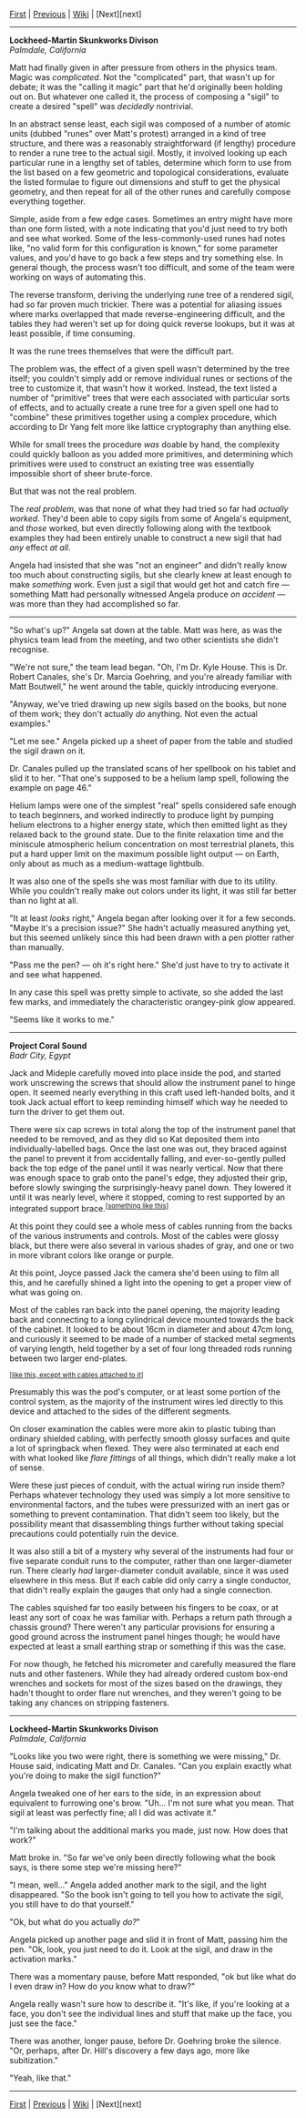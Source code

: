 [First][first] | [Previous][prev] | [Wiki][wiki] | [Next][next]

--------
**Lockheed-Martin Skunkworks Divison**  
*Palmdale, California*

Matt had finally given in after pressure from others in the physics team.
Magic was _complicated_.
Not the "complicated" part, that wasn't up for debate;
  it was the "calling it magic" part that he'd originally been holding out on.
But whatever one called it,
  the process of composing a "sigil" to create a desired "spell" was _decidedly_ nontrivial.

In an abstract sense least,
  each sigil was composed of a number of atomic units (dubbed "runes" over Matt's protest) arranged in a kind of tree structure,
  and there was a reasonably straightforward (if lengthy) procedure to render a rune tree to the actual sigil.
Mostly, it involved looking up each particular rune in a lengthy set of tables,
  determine which form to use from the list based on a few geometric and topological considerations,
  evaluate the listed formulae to figure out dimensions and stuff to get the physical geometry,
  and then repeat for all of the other runes and carefully compose everything together.
  
Simple, aside from a few edge cases.
Sometimes an entry might have more than one form listed,
  with a note indicating that you'd just need to try both and see what worked.
Some of the less-commonly-used runes had notes like,
  "no valid form for this configuration is known," for some parameter values,
  and you'd have to go back a few steps and try something else.
In general though, the process wasn't too difficult,
  and some of the team were working on ways of automating this.

The reverse transform,
  deriving the underlying rune tree of a rendered sigil,
  had so far proven much trickier.
There was a potential for aliasing issues where marks overlapped that made reverse-engineering difficult,
  and the tables they had weren't set up for doing quick reverse lookups,
  but it was at least possible, if time consuming.

It was the rune trees themselves that were the difficult part.

The problem was, the effect of a given spell wasn't determined by the tree itself;
  you couldn't simply add or remove individual runes or sections of the tree to customize it,
  that wasn't how it worked.
Instead, the text listed a number of "primitive" trees that were each associated with particular sorts of effects,
  and to actually create a rune tree for a given spell one had to "combine" these primitives together using a complex procedure,
  which according to Dr Yang felt more like lattice cryptography than anything else.

While for small trees the procedure _was_ doable by hand,
  the complexity could quickly balloon as you added more primitives,
  and determining which primitives were used to construct an existing tree was essentially impossible short of sheer brute-force.

But that was not the real problem.

The _real problem_, was that none of what they had tried so far had _actually worked_.
They'd been able to copy sigils from some of Angela's equipment, and _those_ worked,
  but even directly following along with the textbook examples
  they had been entirely unable to construct a new sigil that had _any_ effect _at all_.  

Angela had insisted that she was "not an engineer" and didn't really know too much about constructing sigils,
  but she clearly knew at least enough to make _something_ work.
Even just a sigil that would get hot and catch fire &mdash;
  something Matt had personally witnessed Angela produce _on accident_ &mdash;
  was more than they had accomplished so far.

--------

"So what's up?" Angela sat down at the table.
  Matt was here, as was the physics team lead from the meeting, and two other scientists she didn't recognise.

"We're not sure,"
  the team lead began.
"Oh, I'm Dr. Kyle House.
  This is Dr. Robert Canales, she's Dr. Marcia Goehring, and you're already familiar with Matt Boutwell,"
  he went around the table, quickly introducing everyone.

"Anyway, we've tried drawing up new sigils based on the books, but none of them work; they don't actually _do_ anything.
Not even the actual examples."

"Let me see."
Angela picked up a sheet of paper from the table and studied the sigil drawn on it.

Dr. Canales pulled up the translated scans of her spellbook on his tablet and slid it to her.
  "That one's supposed to be a helium lamp spell, following the example on page 46."

Helium lamps were one of the simplest "real" spells considered safe enough to teach beginners,
  and worked indirectly to produce light by pumping helium electrons to a higher energy state,
  which then emitted light as they relaxed back to the ground state.
Due to the finite relaxation time and the miniscule atmospheric helium concentration on most terrestrial planets,
  this put a hard upper limit on the maximum possible light output &mdash;
  on Earth, only about as much as a medium-wattage lightbulb.

It was also one of the spells she was most familiar with due to its utility.
While you couldn't really make out colors under its light,
  it was still far better than no light at all.

"It at least _looks_ right," Angela began after looking over it for a few seconds.
"Maybe it's a precision issue?"
She hadn't actually measured anything yet,
  but this seemed unlikely since this had been drawn with a pen plotter rather than manually.
  
"Pass me the pen? &mdash; oh it's right here."
She'd just have to try to activate it and see what happened.

In any case this spell was pretty simple to activate,
  so she added the last few marks,
  and immediately the characteristic orangey-pink glow appeared.

"Seems like it works to me."

--------
**Project Coral Sound**  
*Badr City, Egypt*

Jack and Mideple carefully moved into place inside the pod,
  and started work unscrewing the screws that should allow the instrument panel to hinge open.
It seemed nearly everything in this craft used left-handed bolts,
  and it took Jack actual effort to keep reminding himself which way he needed to turn the driver to get them out.

There were six cap screws in total along the top of the instrument panel that needed to be removed,
  and as they did so Kat deposited them into individually-labelled bags.
Once the last one was out, they braced against the panel to prevent it from accidentally falling,
  and ever-so-gently pulled back the top edge of the panel until it was nearly vertical.
Now that there was enough space to grab onto the panel's edge,
  they adjusted their grip,
  before slowly swinging the surprisingly-heavy panel down.
They lowered it until it was nearly level, where it stopped,
  coming to rest supported by an integrated support brace.<sup>[[something like this][support-brace]]</sup>
  
[support-brace]: https://www.dhresource.com/webp/m/0x0s/f2-albu-g4-M01-1A-57-rBVaEVcx5ziAQbAyAAGA9av0F4s571.jpg/free-shipping-furniture-hinge-cupboard-door-support-rod-door-slide-positioning-rod-connecting-rod-house-hardware-bracket-fitting.jpg

At this point they could see a whole mess of cables running from the backs of the various instruments and controls.
Most of the cables were glossy black,
  but there were also several in various shades of gray,
  and one or two in more vibrant colors like orange or purple.

At this point, Joyce passed Jack the camera she'd been using to film all this,
  and he carefully shined a light into the opening to get a proper view of what was going on.

Most of the cables ran back into the panel opening,
  the majority leading back and connecting to a long cylindrical device mounted towards the back of the cabinet.
It looked to be about 16cm in diameter and about 47cm long,
  and curiously it seemed to be made of a number of stacked metal segments of varying length,
  held together by a set of four long threaded rods running between two larger end-plates.

<sup>[[like this, except with cables attached to it][computer]]</sup>

[computer]: https://i.imgur.com/irnZrWe.jpg

Presumably this was the pod's computer, or at least some portion of the control system,
  as the majority of the instrument wires led directly to this device and attached to the sides of the different segments.

On closer examination the cables were more akin to plastic tubing than ordinary shielded cabling,
  with perfectly smooth glossy surfaces and quite a lot of springback when flexed.
They were also terminated at each end with what looked like _flare fittings_ of all things,
  which didn't really make a lot of sense.
  
Were these just pieces of conduit, with the actual wiring run inside them?
Perhaps whatever technology they used was simply a lot more sensitive to environmental factors,
  and the tubes were pressurized with an inert gas or something to prevent contamination.
That didn't seem too likely,
  but the possibility meant that disassembling things further
  without taking special precautions could potentially ruin the device.

It was also still a bit of a mystery why several of the instruments had four or five separate conduit runs to the computer,
  rather than one larger-diameter run.
There clearly _had_ larger-diameter conduit available, since it was used elsewhere in this mess.
But if each cable did only carry a single conductor,
  that didn't really explain the gauges that only had a single connection.
  
The cables squished far too easily between his fingers to be coax,
  or at least any sort of coax he was familiar with.
Perhaps a return path through a chassis ground?
There weren't any particular provisions for ensuring a good ground across the instrument panel hinges though;
  he would have expected at least a small earthing strap or something if this was the case.

For now though, he fetched his micrometer and carefully measured the flare nuts and other fasteners.
While they had already ordered custom box-end wrenches and sockets for most of the sizes based on the drawings,
  they hadn't thought to order flare nut wrenches, and they weren't going to be taking any chances on stripping fasteners.

--------
**Lockheed-Martin Skunkworks Divison**  
*Palmdale, California*

"Looks like you two were right, there is something we were missing,"
  Dr. House said, indicating Matt and Dr. Canales.
"Can you explain exactly what you're doing to make the sigil function?"

Angela tweaked one of her ears to the side, in an expression about equivalent to furrowing one's brow.
"Uh... I'm not sure what you mean. That sigil at least was perfectly fine; all I did was activate it."

"I'm talking about the additional marks you made, just now. How does that work?"

Matt broke in. "So far we've only been directly following what the book says, is there some step we're missing here?"

"I mean, well..." 
Angela added another mark to the sigil, and the light disappeared.
"So the book isn't going to tell you how to activate the sigil, you still have to do that yourself."

"Ok, but what do you actually _do?_"

Angela picked up another page and slid it in front of Matt, passing him the pen.
"Ok, look, you just need to do it. Look at the sigil, and draw in the activation marks."

There was a momentary pause, before Matt responded,
  "ok but like what do I even draw in?
  How do _you_ know what to draw?"

Angela really wasn't sure how to describe it.
"It's like, if you're looking at a face, you don't see the individual lines and stuff that make up the face, you just see the face."

There was another, longer pause, before Dr. Goehring broke the silence.
"Or, perhaps, after Dr. Hill's discovery a few days ago, more like subitization."

"Yeah, like that."

--------

[First][first] | [Previous][prev] | [Wiki][wiki] | [Next][next]

[first]: https://www.reddit.com/r/HFY/comments/7iqrcn/wheels_within_wheels/
[prev]: https://www.reddit.com/r/HFY/comments/9z8f5i/wheels_within_wheels_trust_10/
[wiki]: https://www.reddit.com/r/HFY/wiki/series/wheels_within_wheels
